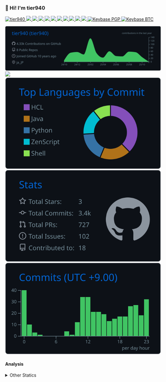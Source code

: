### 👋 Hi! I'm tier940

<p align="left"> 
  <a href="https://github.com/tier940/tier940/">
    <img src="https://komarev.com/ghpvc/?username=tier940" alt="tier940" />
  </a>
  <a href="http://twitter.com/tier940">
    <img height="20" src="https://img.shields.io/twitter/follow/tier940?label=Twitter&logo=twitter&style=flat" />
  </a>
  <a href="https://github.com/tier940">
    <img height="20" src="https://img.shields.io/github/followers/tier940?label=follow&logo=github&style=flat" />
  </a>
  <a href="https://www.reddit.com/user/tier940">
    <img height="20" src="https://img.shields.io/reddit/user-karma/combined/tier940?label=Reddit&logo=reddit&style=flat" />
  </a>
  <a href="https://stackoverflow.com/users/17317833/tier940">
    <img height="20" src="https://img.shields.io/stackexchange/stackoverflow/r/17317833?label=StackOverflow&logo=stack-overflow&style=flat" />
  </a>
  <a href="https://zenn.dev/tier940">
    <img height="20" src="https://zenn.badge.nikaera.com/s/tier940/likes" />
  </a>
  <a href="https://zenn.dev/tier940">
    <img height="20" src="https://zenn.badge.nikaera.com/s/tier940/followers" />
  </a>
  <a href="https://zenn.dev/tier940">
    <img height="20" src="https://zenn.badge.nikaera.com/s/tier940/articles" />
  </a>
  <a href="http://qiita.com/tier940">
    <img height="20" src="https://qiita-badge.apiapi.app/s/tier940/posts.svg" />
  </a>
  <a href="http://qiita.com/tier940">
    <img height="20" src="https://qiita-badge.apiapi.app/s/tier940/contributions.svg" />
  </a>
  <a href="https://github.com/tier940/tier940/">
    <img height="20" src="https://github.com/tier940/tier940/actions/workflows/main.yml/badge.svg" />
  </a>
  <a href="https://keybase.io/tier940">
    <img alt="Keybase PGP" src="https://img.shields.io/keybase/pgp/tier940">
  </a>
  <a href="https://keybase.io/tier940">
    <img alt="Keybase BTC" src="https://img.shields.io/keybase/btc/tier940">
  </a>
</p>

[![](https://raw.githubusercontent.com/tier940/tier940/main/profile-summary-card-output/github_dark/0-profile-details.svg)](https://github.com/vn7n24fzkq/github-profile-summary-cards)
[![](https://raw.githubusercontent.com/tier940/tier940/main/profile-summary-card-output/github_dark/1-repos-per-language.svg)](https://github.com/vn7n24fzkq/github-profile-summary-cards) [![](https://raw.githubusercontent.com/tier940/tier940/main/profile-summary-card-output/github_dark/2-most-commit-language.svg)](https://github.com/vn7n24fzkq/github-profile-summary-cards)
[![](https://raw.githubusercontent.com/tier940/tier940/main/profile-summary-card-output/github_dark/3-stats.svg)](https://github.com/vn7n24fzkq/github-profile-summary-cards) [![](https://raw.githubusercontent.com/tier940/tier940/main/profile-summary-card-output/github_dark/4-productive-time.svg)](https://github.com/vn7n24fzkq/github-profile-summary-cards)


#### Analysis
<!-- <img height="150" src="https://github.com/tier940/tier940/blob/master/images/stat.svg" alt="Alternative Text"/> -->

<details>
  <summary>Other Statics</summary>
  <!--START_SECTION:waka-->
![Code Time](http://img.shields.io/badge/Code%20Time-2%2C739%20hrs%2034%20mins-blue)

**🐱 My GitHub Data** 

> 📦 16.3 kB Used in GitHub's Storage 
 > 
> 💼 Opted to Hire
 > 
> 📜 11 Public Repositories 
 > 
> 🔑 1 Private Repositories 
 > 
**I'm an Early 🐤** 

```text
🌞 Morning                981 commits         ████░░░░░░░░░░░░░░░░░░░░░   14.38 % 
🌆 Daytime                2670 commits        ██████████░░░░░░░░░░░░░░░   39.13 % 
🌃 Evening                2514 commits        █████████░░░░░░░░░░░░░░░░   36.85 % 
🌙 Night                  658 commits         ██░░░░░░░░░░░░░░░░░░░░░░░   09.64 % 
```
📅 **I'm Most Productive on Saturday** 

```text
Monday                   745 commits         ███░░░░░░░░░░░░░░░░░░░░░░   10.92 % 
Tuesday                  1243 commits        █████░░░░░░░░░░░░░░░░░░░░   18.22 % 
Wednesday                747 commits         ███░░░░░░░░░░░░░░░░░░░░░░   10.95 % 
Thursday                 849 commits         ███░░░░░░░░░░░░░░░░░░░░░░   12.44 % 
Friday                   828 commits         ███░░░░░░░░░░░░░░░░░░░░░░   12.14 % 
Saturday                 1449 commits        █████░░░░░░░░░░░░░░░░░░░░   21.24 % 
Sunday                   962 commits         ████░░░░░░░░░░░░░░░░░░░░░   14.10 % 
```


📊 **This Week I Spent My Time On** 

```text
🕑︎ Time Zone: Asia/Tokyo

💬 Programming Languages: 
Java                     6 hrs 43 mins       ████████░░░░░░░░░░░░░░░░░   31.56 % 
INI                      5 hrs 10 mins       ██████░░░░░░░░░░░░░░░░░░░   24.24 % 
JSON                     4 hrs 17 mins       █████░░░░░░░░░░░░░░░░░░░░   20.10 % 
Groovy                   1 hr 27 mins        ██░░░░░░░░░░░░░░░░░░░░░░░   06.86 % 
YAML                     1 hr 7 mins         █░░░░░░░░░░░░░░░░░░░░░░░░   05.30 % 

🔥 Editors: 
VS Code                  15 hrs              ██████████████████░░░░░░░   70.43 % 
IntelliJ                 6 hrs 18 mins       ███████░░░░░░░░░░░░░░░░░░   29.57 % 

💻 Operating System: 
Windows                  21 hrs 19 mins      █████████████████████████   100.00 % 
```

**I Mostly Code in Java** 

```text
Java                     10 repos            ██████████░░░░░░░░░░░░░░░   40.00 % 
ZenScript                3 repos             ███░░░░░░░░░░░░░░░░░░░░░░   12.00 % 
HCL                      2 repos             ██░░░░░░░░░░░░░░░░░░░░░░░   08.00 % 
HTML                     2 repos             ██░░░░░░░░░░░░░░░░░░░░░░░   08.00 % 
Dockerfile               1 repo              █░░░░░░░░░░░░░░░░░░░░░░░░   04.00 % 
```



**Timeline**

![Lines of Code chart](https://raw.githubusercontent.com/tier940/tier940/main/assets/bar_graph.png)


 Last Updated on 11/09/2023 00:49:05 UTC
<!--END_SECTION:waka-->
</details>
